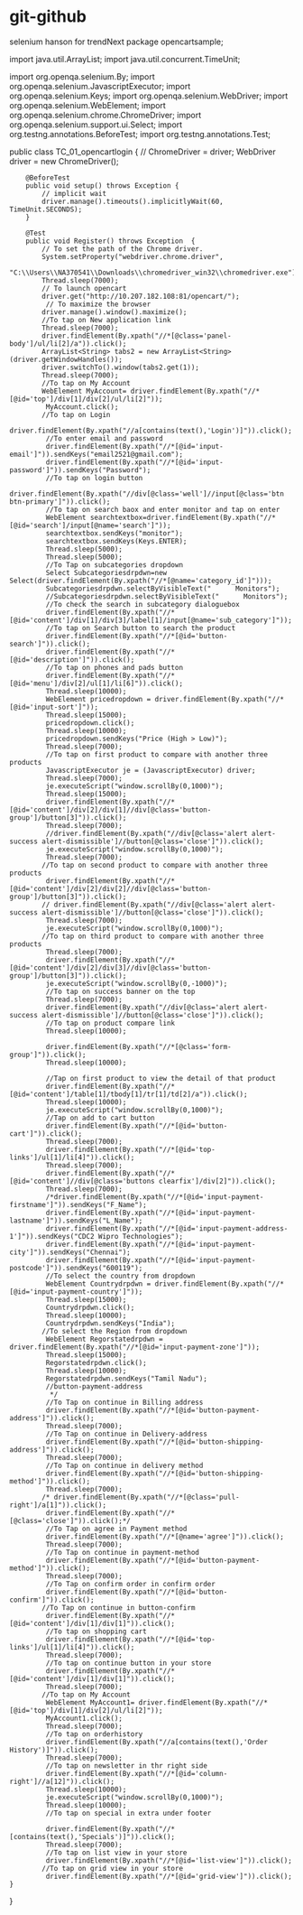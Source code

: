 # git-github

selenium hanson for trendNext
package opencartsample;

import java.util.ArrayList;
import java.util.concurrent.TimeUnit;









import org.openqa.selenium.By;
import org.openqa.selenium.JavascriptExecutor;
import org.openqa.selenium.Keys;
import org.openqa.selenium.WebDriver;
import org.openqa.selenium.WebElement;
import org.openqa.selenium.chrome.ChromeDriver;
import org.openqa.selenium.support.ui.Select;
import org.testng.annotations.BeforeTest;
import org.testng.annotations.Test;

public class TC_01_opencartlogin {
	// ChromeDriver = driver;
			WebDriver driver = new ChromeDriver(); 
	
		
		
		
	    

		@BeforeTest
		public void setup() throws Exception {
			// implicit wait
			driver.manage().timeouts().implicitlyWait(60, TimeUnit.SECONDS);
		}

		@Test
		public void Register() throws Exception  {
			// To set the path of the Chrome driver.
			System.setProperty("webdriver.chrome.driver",
					"C:\\Users\\NA370541\\Downloads\\chromedriver_win32\\chromedriver.exe");
			Thread.sleep(7000);
			// To launch opencart
			driver.get("http://10.207.182.108:81/opencart/");
			 // To maximize the browser
			driver.manage().window().maximize();
			//To tap on New application link
			Thread.sleep(7000);
			driver.findElement(By.xpath("//*[@class='panel-body']/ul/li[2]/a")).click();
			ArrayList<String> tabs2 = new ArrayList<String> (driver.getWindowHandles());
		    driver.switchTo().window(tabs2.get(1));
			Thread.sleep(7000);
			//To tap on My Account  
			WebElement MyAccount= driver.findElement(By.xpath("//*[@id='top']/div[1]/div[2]/ul/li[2]"));
			 MyAccount.click();
			//To tap on Login 
			 driver.findElement(By.xpath("//a[contains(text(),'Login')]")).click();
			 //To enter email and password
			 driver.findElement(By.xpath("//*[@id='input-email']")).sendKeys("email2521@gmail.com");
			 driver.findElement(By.xpath("//*[@id='input-password']")).sendKeys("Password");
			 //To tap on login button
			 driver.findElement(By.xpath("//div[@class='well']//input[@class='btn btn-primary']")).click();
			 //To tap on search baox and enter monitor and tap on enter 
			 WebElement searchtextbox=driver.findElement(By.xpath("//*[@id='search']/input[@name='search']"));
			 searchtextbox.sendKeys("monitor");
			 searchtextbox.sendKeys(Keys.ENTER);
			 Thread.sleep(5000);
			 Thread.sleep(5000);
			 //To Tap on subcategories dropdown
			 Select Subcategoriesdrpdwn=new Select(driver.findElement(By.xpath("//*[@name='category_id']")));
			 Subcategoriesdrpdwn.selectByVisibleText("      Monitors");
			 //Subcategoriesdrpdwn.selectByVisibleText("      Monitors");
			 //To check the search in subcategory dialoguebox
			 driver.findElement(By.xpath("//*[@id='content']/div[1]/div[3]/label[1]/input[@name='sub_category']"));
			 //To tap on Search button to search the product
			 driver.findElement(By.xpath("//*[@id='button-search']")).click();
			 driver.findElement(By.xpath("//*[@id='description']")).click();
			 //To tap on phones and pads button
			 driver.findElement(By.xpath("//*[@id='menu']/div[2]/ul[1]/li[6]")).click();
			 Thread.sleep(10000);
			 WebElement pricedropdown = driver.findElement(By.xpath("//*[@id='input-sort']"));
			 Thread.sleep(15000);
			 pricedropdown.click();
			 Thread.sleep(10000);
			 pricedropdown.sendKeys("Price (High > Low)");
			 Thread.sleep(7000);
			 //To tap on first product to compare with another three products
			 JavascriptExecutor je = (JavascriptExecutor) driver;
			 Thread.sleep(7000);
			 je.executeScript("window.scrollBy(0,1000)");
	         Thread.sleep(15000);
	         driver.findElement(By.xpath("//*[@id='content']/div[2]/div[1]//div[@class='button-group']/button[3]")).click();
			 Thread.sleep(7000);
			 //driver.findElement(By.xpath("//div[@class='alert alert-success alert-dismissible']//button[@class='close']")).click();
             je.executeScript("window.scrollBy(0,1000)");
             Thread.sleep(7000);
			//To tap on second product to compare with another three products
			 driver.findElement(By.xpath("//*[@id='content']/div[2]/div[2]//div[@class='button-group']/button[3]")).click();
			// driver.findElement(By.xpath("//div[@class='alert alert-success alert-dismissible']//button[@class='close']")).click();
			 Thread.sleep(7000);
			 je.executeScript("window.scrollBy(0,1000)");
			//To tap on third product to compare with another three products
			 Thread.sleep(7000);
			 driver.findElement(By.xpath("//*[@id='content']/div[2]/div[3]//div[@class='button-group']/button[3]")).click();
			 je.executeScript("window.scrollBy(0,-1000)");
			 //To tap on success banner on the top
			 Thread.sleep(7000);
			 driver.findElement(By.xpath("//div[@class='alert alert-success alert-dismissible']//button[@class='close']")).click();
			 //To tap on product compare link 
			 Thread.sleep(10000);
			 
			 driver.findElement(By.xpath("//*[@class='form-group']")).click();
			 Thread.sleep(10000);

			 //Tap on first product to view the detail of that product
			 driver.findElement(By.xpath("//*[@id='content']/table[1]/tbody[1]/tr[1]/td[2]/a")).click();
			 Thread.sleep(10000);
			 je.executeScript("window.scrollBy(0,1000)");
			 //Tap on add to cart button
			 driver.findElement(By.xpath("//*[@id='button-cart']")).click();
			 Thread.sleep(7000);
			 driver.findElement(By.xpath("//*[@id='top-links']/ul[1]/li[4]")).click();
			 Thread.sleep(7000);
			 driver.findElement(By.xpath("//*[@id='content']//div[@class='buttons clearfix']/div[2]")).click();
			 Thread.sleep(7000);
			 /*driver.findElement(By.xpath("//*[@id='input-payment-firstname']")).sendKeys("F_Name");
			 driver.findElement(By.xpath("//*[@id='input-payment-lastname']")).sendKeys("L_Name");
			 driver.findElement(By.xpath("//*[@id='input-payment-address-1']")).sendKeys("CDC2 Wipro Technologies");
			 driver.findElement(By.xpath("//*[@id='input-payment-city']")).sendKeys("Chennai");
			 driver.findElement(By.xpath("//*[@id='input-payment-postcode']")).sendKeys("600119");
			 //To select the country from dropdown
			 WebElement Countrydrpdwn = driver.findElement(By.xpath("//*[@id='input-payment-country']"));
			 Thread.sleep(15000);
			 Countrydrpdwn.click();
			 Thread.sleep(10000);
			 Countrydrpdwn.sendKeys("India");
			//To select the Region from dropdown
			 WebElement Regorstatedrpdwn = driver.findElement(By.xpath("//*[@id='input-payment-zone']"));
			 Thread.sleep(15000);
			 Regorstatedrpdwn.click();
			 Thread.sleep(10000);
			 Regorstatedrpdwn.sendKeys("Tamil Nadu");
			 //button-payment-address
			  */
			 //To Tap on continue in Billing address
			 driver.findElement(By.xpath("//*[@id='button-payment-address']")).click();
             Thread.sleep(7000);
             //To Tap on continue in Delivery-address
			 driver.findElement(By.xpath("//*[@id='button-shipping-address']")).click();
			 Thread.sleep(7000);
			 //To Tap on continue in delivery method 
             driver.findElement(By.xpath("//*[@id='button-shipping-method']")).click();
			 Thread.sleep(7000);
			/* driver.findElement(By.xpath("//*[@class='pull-right']/a[1]")).click();
			 driver.findElement(By.xpath("//*[@class='close']")).click();*/
			 //To Tap on agree in Payment method
			 driver.findElement(By.xpath("//*[@name='agree']")).click();
			 Thread.sleep(7000);
			 //To Tap on continue in payment-method
			 driver.findElement(By.xpath("//*[@id='button-payment-method']")).click();
			 Thread.sleep(7000);
			 //To Tap on confirm order in confirm order
			 driver.findElement(By.xpath("//*[@id='button-confirm']")).click();
			//To Tap on continue in button-confirm
			 driver.findElement(By.xpath("//*[@id='content']/div[1]/div[1]")).click();
			 //To tap on shopping cart
			 driver.findElement(By.xpath("//*[@id='top-links']/ul[1]/li[4]")).click();
			 Thread.sleep(7000);
			 //To tap on continue button in your store
			 driver.findElement(By.xpath("//*[@id='content']/div[1]/div[1]")).click();
			 Thread.sleep(7000);
			//To tap on My Account  
			 WebElement MyAccount1= driver.findElement(By.xpath("//*[@id='top']/div[1]/div[2]/ul/li[2]"));
			 MyAccount1.click();
			 Thread.sleep(7000);
			 //To tap on orderhistory
			 driver.findElement(By.xpath("//a[contains(text(),'Order History')]")).click();
			 Thread.sleep(7000);
			 //To tap on newsletter in thr right side
			 driver.findElement(By.xpath("//*[@id='column-right']//a[12]")).click();
			 Thread.sleep(10000);
			 je.executeScript("window.scrollBy(0,1000)");
			 Thread.sleep(10000);
			 //To tap on special in extra under footer 
			 
			 driver.findElement(By.xpath("//*[contains(text(),'Specials')]")).click();
			 Thread.sleep(7000);
			 //To tap on list view in your store
			 driver.findElement(By.xpath("//*[@id='list-view']")).click();
			//To tap on grid view in your store
			 driver.findElement(By.xpath("//*[@id='grid-view']")).click();
	}

}
